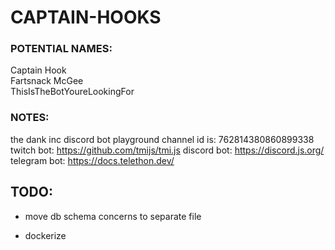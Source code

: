 # CAPTAIN-HOOKS

### POTENTIAL NAMES:

Captain Hook  
Fartsnack McGee  
ThisIsTheBotYoureLookingFor

### NOTES:

the dank inc discord bot playground channel id is: 762814380860899338
twitch bot: https://github.com/tmijs/tmi.js
discord bot: https://discord.js.org/
telegram bot: https://docs.telethon.dev/

## TODO:

- move db schema concerns to separate file

- dockerize
